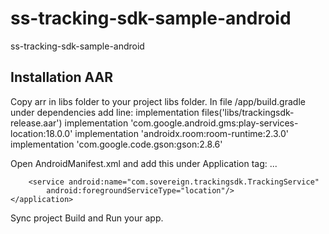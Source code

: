 # ss-tracking-sdk-sample-android

ss-tracking-sdk-sample-android
## Installation AAR
Copy arr in libs folder to your project libs folder.
In file /app/build.gradle under dependencies add line:
    implementation files('libs/trackingsdk-release.aar')
    implementation 'com.google.android.gms:play-services-location:18.0.0'
    implementation 'androidx.room:room-runtime:2.3.0'
    implementation 'com.google.code.gson:gson:2.8.6'

Open AndroidManifest.xml and add this under Application tag:
        ...

        <service android:name="com.sovereign.trackingsdk.TrackingService"
            android:foregroundServiceType="location"/>
    </application>

Sync project
Build and Run your app.
